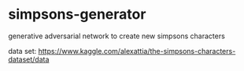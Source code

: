 # simpsons-generator
generative adversarial network to create new simpsons characters

data set: https://www.kaggle.com/alexattia/the-simpsons-characters-dataset/data

